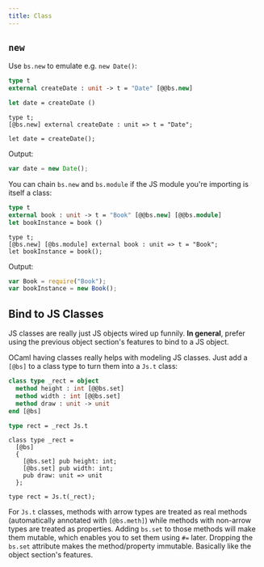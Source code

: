 ```yaml
---
title: Class
---
```


## `new`

Use `bs.new` to emulate e.g. `new Date()`:

```ocaml
type t
external createDate : unit -> t = "Date" [@@bs.new]

let date = createDate ()
```



```reason
type t;
[@bs.new] external createDate : unit => t = "Date";

let date = createDate();
```

Output:

```js
var date = new Date();
```

You can chain `bs.new` and `bs.module` if the JS module you're importing is itself a class:

```ocaml
type t
external book : unit -> t = "Book" [@@bs.new] [@@bs.module]
let bookInstance = book ()
```



```reason
type t;
[@bs.new] [@bs.module] external book : unit => t = "Book";
let bookInstance = book();
```

Output:

```js
var Book = require("Book");
var bookInstance = new Book();
```

## Bind to JS Classes

JS classes are really just JS objects wired up funnily. **In general**, prefer using the previous object section's features to bind to a JS object.

OCaml having classes really helps with modeling JS classes. Just add a `[@bs]` to a class type to turn them into a `Js.t` class:

```ocaml
class type _rect = object
  method height : int [@@bs.set]
  method width : int [@@bs.set]
  method draw : unit -> unit
end [@bs]

type rect = _rect Js.t
```



```reason
class type _rect =
  [@bs]
  {
    [@bs.set] pub height: int;
    [@bs.set] pub width: int;
    pub draw: unit => unit
  };

type rect = Js.t(_rect);
```

For `Js.t` classes, methods with arrow types are treated as real methods (automatically annotated with `[@bs.meth]`) while methods with non-arrow types are treated as properties. Adding `bs.set` to those methods will make them mutable, which enables you to set them using `#=` later. Dropping the `bs.set` attribute makes the method/property immutable. Basically like the object section's features.

